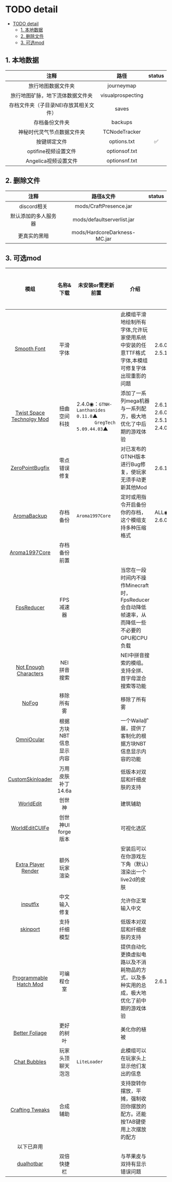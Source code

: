 # TODO detail
- [TODO detail](#todo-detail)
  - [1. 本地数据](#1-本地数据)
  - [2. 删除文件](#2-删除文件)
  - [3. 可选mod](#3-可选mod)


## 1. 本地数据
|                 注释                  |       路径        | status |
| :-----------------------------------: | :---------------: | :----: |
|          旅行地图数据文件夹           |    journeymap     |        |
|   旅行地图矿脉，地下流体数据文件夹    | visualprospecting |        |
| 存档文件夹（子目录NEI存放其相关文件） |       saves       |        |
|            存档备份文件夹             |      backups      |        |
|      神秘时代灵气节点数据文件夹       |   TCNodeTracker   |        |
|             按键绑定文件              |    options.txt    |   ✅    |
|         optifine视频设置文件          |   optionsof.txt   |        |
|         Angelica视频设置文件          |   optionsnf.txt   |        |
## 2. 删除文件
|         注释         |          路径&文件           | status |
| :------------------: | :--------------------------: | :----: |
|     discord相关      |    mods/CraftPresence.jar    |        |
| 默认添加的多人服务器 |  mods/defaultserverlist.jar  |        |
|     更真实的黑暗     | mods/HardcoreDarkness-MC.jar |        |
## 3. 可选mod
<style>
    p {
        white-space:nowrap;
    }
</style>
|                                         模组                                         |        名称&下载        | 未安装or需更新 前置                                                                 | 介绍                                                                                            | 冲突&版本要求                                                                                                                                                                                          | 服务器需求 |
| :----------------------------------------------------------------------------------: | :---------------------: | ----------------------------------------------------------------------------------- | ----------------------------------------------------------------------------------------------- | ------------------------------------------------------------------------------------------------------------------------------------------------------------------------------------------------------ | ---------- |
|                 [Smooth Font](https://www.mcmod.cn/class/1086.html)                  |        平滑字体         |                                                                                     | 此模组平滑地绘制所有字体,允许玩家使用系统中安装的任意TTF格式字体,本模组可修复字体出现重影的问题 | <p>2.6.0▲：配置文件```config/angelica-modules.cfg```中修改为```enableFontRenderer=false```<br/>2.5.1▼：配置文件```config/fastcraft.ini```$~~~~~~~~~~~$中修改为```enableFontRendererTweaks=false```</p> |            |
|          [Twist Space Technolgy Mod](https://www.mcmod.cn/class/12969.html)          |      扭曲空间科技       | <p>2.4.0◉：`GTNH-Lanthanides 0.11.0`▲<br/>$~~~~~~~~~~~~~$`GregTech 5.09.44.03`▲</p> | 添加了一系列mega机器与一系列配方，极大地优化了中后期的游戏体验                                  | <p>2.6.1▲：模组版本`0.5.0`▲<br/>2.6.0◉：模组版本`0.4.30`◉<br/>2.5.1◉：模组版本`0.4.30`◉<br/>2.4.0◉：模组版本`0.3.7`◉</p>                                                                               | 需装       |
|         [ZeroPointBugfix](https://github.com/wohaopa/ZeroPointServerBugfix)          |      零点错误修复       |                                                                                     | 对已发布的GTNH版本进行Bug修复，使玩家无须手动更新其他Mod                                        | <p>2.6.1◉：冲突`InputFix` `Raw Mouse Input`</p>                                                                                                                                                        | 需装       |
|                 [AromaBackup](https://www.mcmod.cn/class/1140.html)                  |        存档备份         | <p>`Aroma1997Core`</p>                                                              | 定时或用指令开启备份你的存档，这个模组支持多种压缩格式                                          | <p>ALL◉：警告`FTB Utilities`功能重合<br/>2.6.0▲：警告`server utilities`功能重合</p>                                                                                                                    | 需装       |
|                 [Aroma1997Core](https://www.mcmod.cn/class/919.html)                 |      存档备份前置       |                                                                                     |                                                                                                 |                                                                                                                                                                                                        | 需装       |
|                  [FpsReducer](https://www.mcmod.cn/class/1815.html)                  |        FPS减速器        |                                                                                     | 当您在一段时间内不操作Minecraft时，FpsReducer会自动降低帧速率，从而降低一些不必要的GPU和CPU负载 |                                                                                                                                                                                                        |            |
|            [Not Enough Characters](https://www.mcmod.cn/class/2198.html)             |      NEI 拼音搜索       |                                                                                     | NEI中拼音搜索的模组。支持全拼、首字母混合搜索等功能                                             |                                                                                                                                                                                                        |            |
|                    [NoFog](https://www.mcmod.cn/class/1820.html)                     |       移除所有雾        |                                                                                     | 移除了所有雾                                                                                    |                                                                                                                                                                                                        |            |
|                  [OmniOcular](https://www.mcmod.cn/class/1016.html)                  | 根据方块NBT信息显示内容 |                                                                                     | 一个Waila扩展，提供了客制化的根据方块NBT信息显示内容的功能                                      |                                                                                                                                                                                                        | 需装       |
|               [CustomSkinloader](https://www.mcmod.cn/class/883.html)                |    万用皮肤补丁14.6a    |                                                                                     | 低版本对双层和纤细皮肤的支持                                                                    |                                                                                                                                                                                                        |            |
|                   [WorldEdit](https://www.mcmod.cn/class/609.html)                   |         创世神          |                                                                                     | 建筑辅助                                                                                        |                                                                                                                                                                                                        | 需装       |
|                [WorldEditCUIFe](https://www.mcmod.cn/class/612.html)                 |   创世神UI forge版本    |                                                                                     | 可视化选区                                                                                      |                                                                                                                                                                                                        | 需装       |
|             [Extra Player Render](https://www.mcmod.cn/class/3123.html)              |      额外玩家渲染       |                                                                                     | 安装后可以在你游戏左下角（默认）渲染出一个live2d的皮肤                                          |                                                                                                                                                                                                        |            |
|                    [inputfix](https://www.mcmod.cn/class/43.html)                    |      中文输入修复       |                                                                                     | 允许你正常输入中文                                                                              |                                                                                                                                                                                                        |            |
|                   [skinport](https://www.mcmod.cn/class/2700.html)                   |      支持纤细模型       |                                                                                     | 低版本对双层和纤细皮肤的支持                                                                    |                                                                                                                                                                                                        |            |
| [Programmable Hatch Mod](https://github.com/reobf/Programmable-Hatches-Mod/releases) |       可编程仓室        |                                                                                     | 提供自动化更换虚拟电路以及不消耗物品的方式，以及多种实用的总成，极大地优化了前中期的游戏体验    | <p>2.6.1◉，2.6.0◉，2.5.1◉</p>                                                                                                                                                                          | 需装       |
|                [Better Foliage](https://www.mcmod.cn/class/1128.html)                |       更好的树叶        |                                                                                     | 美化你的植被                                                                                    |                                                                                                                                                                                                        |            |
|                 [Chat Bubbles](https://www.mcmod.cn/class/976.html)                  |    玩家头顶聊天泡泡     | <p>`LiteLoader`</p>                                                                 | 此模组可以在玩家头上显示他们发出的信息                                                          |                                                                                                                                                                                                        |            |
|               [Crafting Tweaks](https://www.mcmod.cn/class/1501.html)                |        合成辅助         |                                                                                     | 支持旋转你摆放，平摊，强制收回你摆放的配方。还能按TAB键使用上次摆放的配方                       |                                                                                                                                                                                                        |            |
|                                      以下已弃用                                      |
|                  [dualhotbar](https://www.mcmod.cn/class/6392.html)                  |       双倍快捷栏        |                                                                                     | 与苹果皮与双持有显示错误问题                                                                    |                                                                                                                                                                                                        |            |
